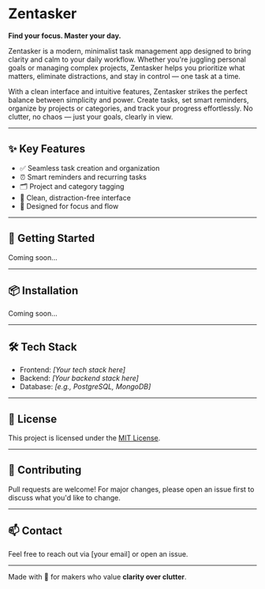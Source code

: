 # Zentasker

**Find your focus. Master your day.**

Zentasker is a modern, minimalist task management app designed to bring clarity and calm to your daily workflow. Whether you're juggling personal goals or managing complex projects, Zentasker helps you prioritize what matters, eliminate distractions, and stay in control — one task at a time.

With a clean interface and intuitive features, Zentasker strikes the perfect balance between simplicity and power. Create tasks, set smart reminders, organize by projects or categories, and track your progress effortlessly. No clutter, no chaos — just your goals, clearly in view.

---

## ✨ Key Features

- ✅ Seamless task creation and organization  
- ⏰ Smart reminders and recurring tasks  
- 🗂️ Project and category tagging  
- 🧘 Clean, distraction-free interface  
- 🔄 Designed for focus and flow  

---

## 🚀 Getting Started

Coming soon...

---

## 📦 Installation

Coming soon...

---

## 🛠 Tech Stack

- Frontend: _[Your tech stack here]_  
- Backend: _[Your backend stack here]_  
- Database: _[e.g., PostgreSQL, MongoDB]_  

---

## 📄 License

This project is licensed under the [MIT License](LICENSE).

---

## 🤝 Contributing

Pull requests are welcome! For major changes, please open an issue first to discuss what you'd like to change.

---

## 📫 Contact

Feel free to reach out via [your email] or open an issue.

---

Made with 💙 for makers who value **clarity over clutter**.
